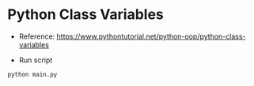 # Python Class Variables

- Reference: https://www.pythontutorial.net/python-oop/python-class-variables

- Run script

```bash
python main.py
```
